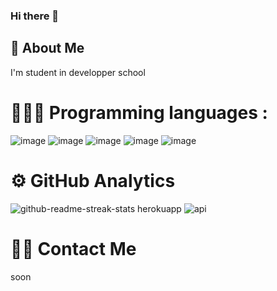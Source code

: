 ### Hi there 👋

## 🚀 About Me
I'm student in developper school

# 👨🏻‍💻 Programming languages :

![image](https://github.com/kohniko/kohniko/assets/145538085/28b1bdab-ee55-4aa5-8ddf-1e57b4fb7659)
![image](https://github.com/kohniko/kohniko/assets/145538085/57960ee0-9478-4e76-a1fa-d5c0c1ea19ba)
![image](https://github.com/kohniko/kohniko/assets/145538085/f8c80748-1188-49aa-b387-3df443b9ee3f)
![image](https://github.com/kohniko/kohniko/assets/145538085/e7bd14b8-7499-4472-8319-6127ccb2b4bb)
![image](https://github.com/kohniko/kohniko/assets/145538085/ec8053b8-b480-48d0-98c4-8634b4708c86)

# ⚙️ GitHub Analytics

![github-readme-streak-stats herokuapp](https://github.com/kohniko/kohniko/assets/145538085/487be041-d995-41a3-bb78-6f2514c85ea6)
![api](https://github.com/kohniko/kohniko/assets/145538085/630a4033-2a3c-408a-bcff-c732730c21af)


# 🤝🏻 Contact Me

soon
